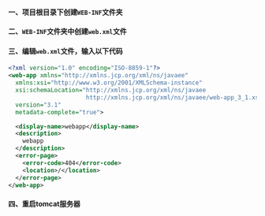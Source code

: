 #### 一、项目根目录下创建`WEB-INF`文件夹
#### 二、`WEB-INF`文件夹中创建`web.xml`文件
#### 三、编辑`web.xml`文件，输入以下代码
``` xml
<?xml version="1.0" encoding="ISO-8859-1"?>
<web-app xmlns="http://xmlns.jcp.org/xml/ns/javaee"
  xmlns:xsi="http://www.w3.org/2001/XMLSchema-instance"
  xsi:schemaLocation="http://xmlns.jcp.org/xml/ns/javaee
                      http://xmlns.jcp.org/xml/ns/javaee/web-app_3_1.xsd"
  version="3.1"
  metadata-complete="true">

  <display-name>webapp</display-name>
  <description>
    webapp
  </description>
  <error-page>  
    <error-code>404</error-code>  
    <location>/</location>  
  </error-page>  
</web-app>
```
#### 四、重启tomcat服务器